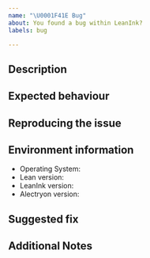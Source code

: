 ```yaml
---
name: "\U0001F41E Bug"
about: You found a bug within LeanInk?
labels: bug

---
```


## Description
<!-- Detailed description of the issue / bug. -->

## Expected behaviour
<!-- Describe the expected behavior. Point out differences between current behaviour. -->

## Reproducing the issue
<!-- 
Add any additional data, links or media to make it easier for us to evaluate and reproduce the issue. 
Maybe add a step-by-step instruction on how to reproduce the issue.
-->


## Environment information

- Operating System:
- Lean version:
- LeanInk version:
- Alectryon version:

## Suggested fix
<!--- You have an idea on how to fix the bug? List it here so we can discuss it. -->

## Additional Notes
<!-- Any other notes which are inappropriate in the other categories -->

